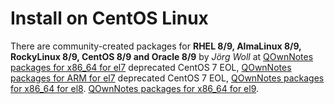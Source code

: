 # Install on CentOS Linux

There are community-created packages for **RHEL 8/9, AlmaLinux 8/9, RockyLinux 8/9, CentOS 8/9 and Oracle 8/9** by _Jörg Woll_ at
[QOwnNotes packages for x86_64 for el7](http://wilhelm949.spdns.org:10443/w3bservice/7/x86_64/w3bservice/Packages/repoview/qownnotes.html) deprecated CentOS 7 EOL,
[QOwnNotes packages for ARM for el7](http://wilhelm949.spdns.org:10443/w3bservice/7/armhfp/w3bservice/Packages/repoview/qownnotes.html) deprecated CentOS 7 EOL,
[QOwnNotes packages for x86_64 for el8](http://wilhelm949.spdns.org:10443/w3bservice/8/x86_64/w3bservice/Packages/repoview/qownnotes.html).
[QOwnNotes packages for x86_64 for el9](http://wilhelm949.spdns.org:10443/w3bservice/9/x86_64/w3bservice/Packages/repoview/qownnotes.html).
